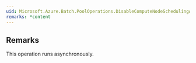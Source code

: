 ```yaml
---  
uid: Microsoft.Azure.Batch.PoolOperations.DisableComputeNodeSchedulingAsync(System.String,System.String,System.Nullable{Microsoft.Azure.Batch.Common.DisableComputeNodeSchedulingOption},System.Collections.Generic.IEnumerable{Microsoft.Azure.Batch.BatchClientBehavior},System.Threading.CancellationToken)  
remarks: *content  
---  
```

  
## Remarks  
 This operation runs asynchronously.